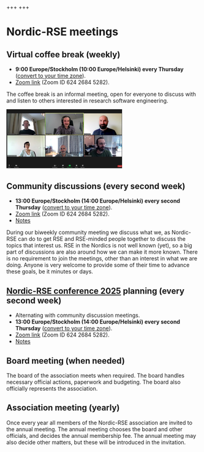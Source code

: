 +++
+++

# Nordic-RSE meetings


## Virtual coffee break (weekly)

- **9:00 Europe/Stockholm (10:00 Europe/Helsinki) every Thursday**
  ([convert to your time zone](https://arewemeetingyet.com/Helsinki/2021-09-02/10:00/w)).
- [Zoom link](https://aalto.zoom.us/j/62426845282) (Zoom ID 624 2684 5282).

The coffee break is an informal meeting, open for everyone to discuss with and listen to
others interested in research software engineering.

<img src="./coffeebreakpicture.jpg" style="width: 60%;" alt="coffee break picture"/>


## Community discussions (every second week)

- **13:00 Europe/Stockholm (14:00 Europe/Helsinki) every second Thursday**
  ([convert to your time zone](https://arewemeetingyet.com/Helsinki/2021-09-02/14:00/w)).
- [Zoom link](https://aalto.zoom.us/j/62426845282) (Zoom ID 624 2684 5282).
- [Notes](https://hackmd.io/@nordic-rse/biweekly)

During our biweekly community meeting we discuss what we, as Nordic-RSE can do
to get RSE and RSE-minded people together to discuss the topics that interest
us.  RSE in the Nordics is not well known (yet), so a big part of discussions
are also around how we can make it more known. There is no requirement to join
the meetings, other than an interest in what we are doing.  Anyone is very
welcome to provide some of their time to advance these goals, be it minutes or
days. 


## [Nordic-RSE conference 2025](https://nordic-rse.org/nrse2025/) planning (every second week)

- Alternating with community discussion meetings.
- **13:00 Europe/Stockholm (14:00 Europe/Helsinki) every second Thursday**
  ([convert to your time zone](https://arewemeetingyet.com/Helsinki/2021-09-02/14:00/w)).
- [Zoom link](https://aalto.zoom.us/j/62426845282) (Zoom ID 624 2684 5282).
- [Notes](https://hackmd.io/@nordic-rse/biweekly)


## Board meeting (when needed)

The board of the association meets when required. The board handles necessary
official actions, paperwork and budgeting. The board also officially represents
the association.


## Association meeting (yearly)

Once every year all members of the Nordic-RSE association are invited to the
annual meeting. The annual meeting chooses the board and other officials, and
decides the annual membership fee. The annual meeting may also decide other
matters, but these will be introduced in the invitation.
